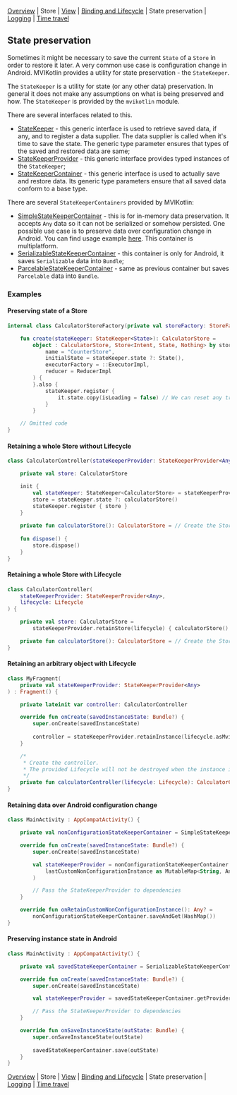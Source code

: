 [Overview](index.md) | Store | [View](view.md) | [Binding and Lifecycle](binding_and_lifecycle.md) | State preservation | [Logging](logging.md) | [Time travel](time_travel.md)

## State preservation

Sometimes it might be necessary to save the current `State` of a `Store` in order to restore it later. A very common use case is configuration change in Android. MVIKotlin provides a utility for state preservation - the `StateKeeper`.

The `StateKeeper` is a utility for state (or any other data) preservation. In general it does not make any assumptions on what is being preserved and how. The `StateKeeper` is provided by the `mvikotlin` module.

There are several interfaces related to this.

- [StateKeeper](https://github.com/arkivanov/MVIKotlin/blob/master/mvikotlin/src/commonMain/kotlin/com/arkivanov/mvikotlin/core/statekeeper/StateKeeper.kt) - this generic interface is used to retrieve saved data, if any, and to register a data supplier. The data supplier is called when it's time to save the state. The generic type parameter ensures that types of the saved and restored data are same;
- [StateKeeperProvider](https://github.com/arkivanov/MVIKotlin/blob/master/mvikotlin/src/commonMain/kotlin/com/arkivanov/mvikotlin/core/statekeeper/StateKeeperProvider.kt) - this generic interface provides typed instances of the `StateKeeper`;
- [StateKeeperContainer](https://github.com/arkivanov/MVIKotlin/blob/master/mvikotlin/src/commonMain/kotlin/com/arkivanov/mvikotlin/core/statekeeper/StateKeeperContainer.kt) - this generic interface is used to actually save and restore data. Its generic type parameters ensure that all saved data conform to a base type.

There are several `StateKeeperContainers` provided by MVIKotlin:

- [SimpleStateKeeperContainer](https://github.com/arkivanov/MVIKotlin/blob/master/mvikotlin/src/commonMain/kotlin/com/arkivanov/mvikotlin/core/statekeeper/SimpleStateKeeperContainerFactory.kt) - this is for in-memory data preservation. It accepts `Any` data so it can not be serialized or somehow persisted. One possible use case is to preserve data over configuration change in Android. You can find usage example [here](https://github.com/arkivanov/MVIKotlin/blob/master/sample/todo-app-android/src/main/java/com/arkivanov/mvikotlin/sample/todo/android/MainActivity.kt). This container is multiplatform.
- [SerializableStateKeeperContainer](https://github.com/arkivanov/MVIKotlin/blob/master/mvikotlin/src/androidMain/kotlin/com/arkivanov/mvikotlin/core/statekeeper/SerializableStateKeeperContainerFactory.kt) -  this container is only for Android, it saves `Serializable` data into `Bundle`;
- [ParcelableStateKeeperContainer](https://github.com/arkivanov/MVIKotlin/blob/master/mvikotlin/src/androidMain/kotlin/com/arkivanov/mvikotlin/core/statekeeper/ParcelableStateKeeperContainerFactory.kt) - same as previous container but saves `Parcelable` data into `Bundle`.

### Examples

#### Preserving state of a Store

```kotlin
internal class CalculatorStoreFactory(private val storeFactory: StoreFactory) {

    fun create(stateKeeper: StateKeeper<State>): CalculatorStore =
        object : CalculatorStore, Store<Intent, State, Nothing> by storeFactory.create(
            name = "CounterStore",
            initialState = stateKeeper.state ?: State(),
            executorFactory = ::ExecutorImpl,
            reducer = ReducerImpl
        ) {
        }.also {
            stateKeeper.register { 
                it.state.copy(isLoading = false) // We can reset any transient state here
            }
        }

    // Omitted code
}
```

#### Retaining a whole Store without Lifecycle

```kotlin
class CalculatorController(stateKeeperProvider: StateKeeperProvider<Any>) {

    private val store: CalculatorStore

    init {
        val stateKeeper: StateKeeper<CalculatorStore> = stateKeeperProvider.get()
        store = stateKeeper.state ?: calculatorStore()
        stateKeeper.register { store }
    }
    
    private fun calculatorStore(): CalculatorStore = // Create the Store
    
    fun dispose() {
        store.dispose()
    }
}
```

#### Retaining a whole Store with Lifecycle

```kotlin
class CalculatorController(
    stateKeeperProvider: StateKeeperProvider<Any>,
    lifecycle: Lifecycle
) {

    private val store: CalculatorStore = 
        stateKeeperProvider.retainStore(lifecycle) { calculatorStore() }

    private fun calculatorStore(): CalculatorStore = // Create the Store
}
```

#### Retaining an arbitrary object with Lifecycle

```kotlin
class MyFragment(
    private val stateKeeperProvider: StateKeeperProvider<Any>
) : Fragment() {

    private lateinit var controller: CalculatorController

    override fun onCreate(savedInstanceState: Bundle?) {
        super.onCreate(savedInstanceState)
        
        controller = stateKeeperProvider.retainInstance(lifecycle.asMviLifecycle(), ::calculatorController)
    }

    /*
     * Create the controller.
     * The provided Lifecycle will not be destroyed when the instance is retained.
     */
    private fun calculatorController(lifecycle: Lifecycle): CalculatorController = 
}
```

#### Retaining data over Android configuration change

```kotlin
class MainActivity : AppCompatActivity() {

    private val nonConfigurationStateKeeperContainer = SimpleStateKeeperContainer()

    override fun onCreate(savedInstanceState: Bundle?) {
        super.onCreate(savedInstanceState)

        val stateKeeperProvider = nonConfigurationStateKeeperContainer.getProvider(
            lastCustomNonConfigurationInstance as MutableMap<String, Any>?
        )

        // Pass the StateKeeperProvider to dependencies
    }

    override fun onRetainCustomNonConfigurationInstance(): Any? =
        nonConfigurationStateKeeperContainer.saveAndGet(HashMap())
}

```

#### Preserving instance state in Android

```kotlin
class MainActivity : AppCompatActivity() {

    private val savedStateKeeperContainer = SerializableStateKeeperContainer()

    override fun onCreate(savedInstanceState: Bundle?) {
        super.onCreate(savedInstanceState)

        val stateKeeperProvider = savedStateKeeperContainer.getProvider(savedInstanceState)

        // Pass the StateKeeperProvider to dependencies
    }

    override fun onSaveInstanceState(outState: Bundle) {
        super.onSaveInstanceState(outState)
        
        savedStateKeeperContainer.save(outState)
    }
}

```

[Overview](index.md) | Store | [View](view.md) | [Binding and Lifecycle](binding_and_lifecycle.md) | State preservation | [Logging](logging.md) | [Time travel](time_travel.md)
